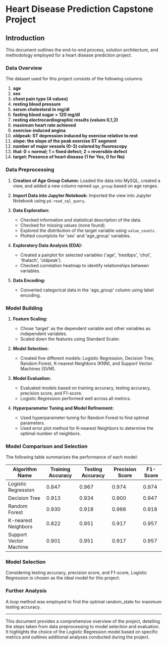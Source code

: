 # Heart Disease Prediction Capstone Project

## Introduction

This document outlines the end-to-end process, solution architecture, and methodology employed for a heart disease prediction project.

### Data Overview

The dataset used for this project consists of the following columns:

1. **age**
2. **sex**
3. **chest pain type (4 values)**
4. **resting blood pressure**
5. **serum cholestoral in mg/dl**
6. **fasting blood sugar > 120 mg/dl**
7. **resting electrocardiographic results (values 0,1,2)**
8. **maximum heart rate achieved**
9. **exercise-induced angina**
10. **oldpeak: ST depression induced by exercise relative to rest**
11. **slope: the slope of the peak exercise ST segment**
12. **number of major vessels (0-3) colored by fluoroscopy**
13. **thal: 0 = normal; 1 = fixed defect; 2 = reversible defect**
14. **target: Presence of heart disease (1 for Yes, 0 for No)**

### Data Preprocessing

1. **Creation of Age Group Column:** Loaded the data into MySQL, created a view, and added a new column named `age_group` based on age ranges.

2. **Import Data into Jupyter Notebook:** Imported the view into Jupyter Notebook using `pd.read_sql_query`.

3. **Data Exploration:**
    - Checked information and statistical description of the data.
    - Checked for missing values (none found).
    - Explored the distribution of the target variable using `value_counts`.
    - Plotted countplots for 'sex' and 'age_group' variables.

4. **Exploratory Data Analysis (EDA):**
    - Created a pairplot for selected variables ('age', 'trestbps', 'chol', 'thalach', 'oldpeak').
    - Checked correlation heatmap to identify relationships between variables.

5. **Data Encoding:**
    - Converted categorical data in the 'age_group' column using label encoding.

### Model Building

1. **Feature Scaling:**
    - Chose 'target' as the dependent variable and other variables as independent variables.
    - Scaled down the features using Standard Scaler.

2. **Model Selection:**
    - Created five different models: Logistic Regression, Decision Tree, Random Forest, K-nearest Neighbors (KNN), and Support Vector Machines (SVM).

3. **Model Evaluation:**
    - Evaluated models based on training accuracy, testing accuracy, precision score, and F1-score.
    - Logistic Regression performed well across all metrics.

4. **Hyperparameter Tuning and Model Refinement:**
    - Used hyperparameter tuning for Random Forest to find optimal parameters.
    - Used error plot method for K-nearest Neighbors to determine the optimal number of neighbors.

### Model Comparison and Selection

The following table summarizes the performance of each model:

| Algorithm Name           | Training Accuracy | Testing Accuracy | Precision Score | F1-Score |
|--------------------------|-------------------|------------------|-----------------|----------|
| Logistic Regression      | 0.847             | 0.967            | 0.974           | 0.974    |
| Decision Tree            | 0.913             | 0.934            | 0.900           | 0.947    |
| Random Forest            | 0.930             | 0.918            | 0.966           | 0.918    |
| K-nearest Neighbors      | 0.822             | 0.951            | 0.917           | 0.957    |
| Support Vector Machine   | 0.901             | 0.951            | 0.917           | 0.957    |

### Model Selection

Considering testing accuracy, precision score, and F1-score, Logistic Regression is chosen as the ideal model for this project.

### Further Analysis

A loop method was employed to find the optimal random_state for maximum testing accuracy.

---

This document provides a comprehensive overview of the project, detailing the steps taken from data preprocessing to model selection and evaluation. It highlights the choice of the Logistic Regression model based on specific metrics and outlines additional analyses conducted during the project.
